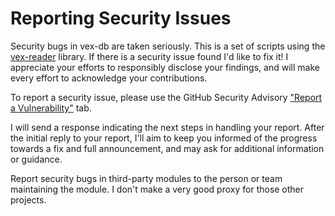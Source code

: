 # Reporting Security Issues

Security bugs in vex-db are taken seriously. This is a set of scripts using the [vex-reader](https://github.com/vdanen/vex-reader) library.  If there is a security issue found I'd like to fix it!  I appreciate your efforts to responsibly disclose your findings, and will make every effort to acknowledge your contributions.

To report a security issue, please use the GitHub Security Advisory ["Report a Vulnerability"](https://github.com/vdanen/vex-db/security/advisories/new) tab.

I will send a response indicating the next steps in handling your report. After the initial reply to your report, I'll aim to keep you informed of the progress towards a fix and full announcement, and may ask for additional information or guidance.

Report security bugs in third-party modules to the person or team maintaining the module. I don't make a very good proxy for those other projects.

